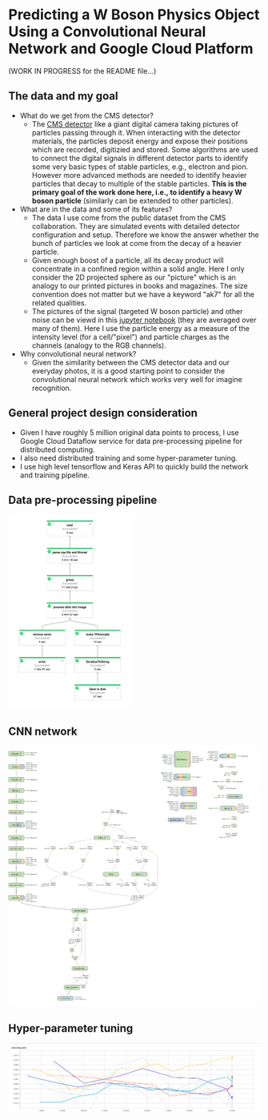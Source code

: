 # Predicting a W Boson Physics Object Using a Convolutional Neural Network and Google Cloud Platform

(WORK IN PROGRESS for the README file...)

## The data and my goal
 * What do we get from the CMS detector?
	 * The [CMS detector](https://cms.cern/detector) like a giant digital camera taking pictures of particles passing through it. When interacting with the detector materials, the particles deposit energy and expose their positions which are recorded, digitizied and stored. Some algorithms are used to connect the digital signals in different detector parts to identify some very basic types of stable particles, e.g., electron and pion. However more advanced methods are needed to identify heavier particles that decay to multiple of the stable particles. **This is the primary goal of the work done here, i.e., to identify a heavy W boson particle** (similarly can be extended to other particles).
 * What are in the data and some of its features?
 	* The data I use come from the public dataset from the CMS collaboration. They are simulated events with detailed detector configuration and setup. Therefore we know the answer whether the bunch of particles we look at come from the decay of a heavier particle.
 	* Given enough boost of a particle, all its decay product will concentrate in a confined region within a solid angle. Here I only consider the 2D projected sphere as our "picture" which is an analogy to our printed pictures in books and magazines. The size convention does not matter but we have a keyword "ak7" for all the related qualities.
 	* The pictures of the signal (targeted W boson particle) and other noise can be viewd in this [jupyter notebook](cnn_tagger.ipynb) (they are averaged over many of them). Here I use the particle energy as a measure of the intensity level (for a cell/"pixel") and particle charges as the channels (analogy to the RGB channels).
 * Why convolutional neural network?
 	* Given the similarity between the CMS detector data and our everyday photos, it is a good starting point to consider the convolutional neural network which works very well for imagine recognition.
 
## General project design consideration
 * Given I have roughly 5 million original data points to process, I use Google Cloud Dataflow service for data pre-processing pipeline for distributed computing.
 * I also need distributed training and some hyper-parameter tuning.
 * I use high level tensorflow and Keras API to quickly build the network and training pipeline.
 
## Data pre-processing pipeline
<img src="images/preprocess_pipeline.png" width="250">

## CNN network
<img src="images/cnn_training.png" width="600">

## Hyper-parameter tuning
<img src="images/hptuning.png" width="600">
